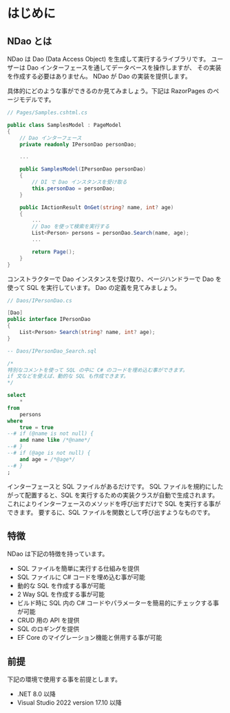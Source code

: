 # はじめに


## NDao とは

NDao は Dao (Data Access Object) を生成して実行するライブラリです。
ユーザーは Dao インターフェースを通してデータベースを操作しますが、
その実装を作成する必要はありません。
NDao が Dao の実装を提供します。

具体的にどのような事ができるのか見てみましょう。下記は RazorPages のページモデルです。

```csharp
// Pages/Samples.cshtml.cs

public class SamplesModel : PageModel
{
    // Dao インターフェース
    private readonly IPersonDao personDao;

    ...

    public SamplesModel(IPersonDao personDao)
    {
        // DI で Dao インスタンスを受け取る
        this.personDao = personDao;
    }

    public IActionResult OnGet(string? name, int? age)
    {
        ...
        // Dao を使って検索を実行する
        List<Person> persons = personDao.Search(name, age);
        ...

        return Page();
    }
}
```

コンストラクターで Dao インスタンスを受け取り、ページハンドラーで Dao を使って SQL を実行しています。
Dao の定義を見てみましょう。

```csharp
// Daos/IPersonDao.cs

[Dao]
public interface IPersonDao
{
    List<Person> Search(string? name, int? age);
}
```

```sql
-- Daos/IPersonDao_Search.sql

/*
特別なコメントを使って SQL の中に C# のコードを埋め込む事ができます。
if 文などを使えば、動的な SQL も作成できます。
*/

select
    *
from
    persons
where
    true = true
--# if (@name is not null) {
    and name like /*@name*/
--# }
--# if (@age is not null) {
    and age = /*@age*/
--# }
;
```

インターフェースと SQL ファイルがあるだけです。
SQL ファイルを規約にしたがって配置すると、SQL を実行するための実装クラスが自動で生成されます。
これによりインターフェースのメソッドを呼び出すだけで SQL を実行する事ができます。
要するに、SQL ファイルを関数として呼び出すようなものです。


## 特徴

NDao は下記の特徴を持っています。

* SQL ファイルを簡単に実行する仕組みを提供
* SQL ファイルに C# コードを埋め込む事が可能
* 動的な SQL を作成する事が可能
* 2 Way SQL を作成する事が可能
* ビルド時に SQL 内の C# コードやパラメーターを簡易的にチェックする事が可能
* CRUD 用の API を提供
* SQL のロギングを提供
* EF Core のマイグレーション機能と併用する事が可能


## 前提

下記の環境で使用する事を前提とします。

* .NET 8.0 以降
* Visual Studio 2022 version 17.10 以降
